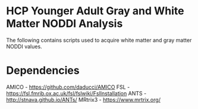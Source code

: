 # HCP Younger Adult Gray and White Matter NODDI Analysis

The following contains scripts used to acquire white matter and gray matter NODDI values.

# Dependencies
AMICO - https://github.com/daducci/AMICO 
FSL - https://fsl.fmrib.ox.ac.uk/fsl/fslwiki/FslInstallation
ANTS - http://stnava.github.io/ANTs/
MRtrix3 - https://www.mrtrix.org/
